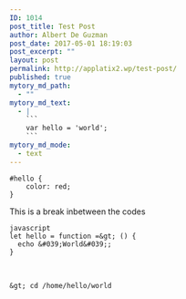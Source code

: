 ```yaml
---
ID: 1014
post_title: Test Post
author: Albert De Guzman
post_date: 2017-05-01 18:19:03
post_excerpt: ""
layout: post
permalink: http://applatix2.wp/test-post/
published: true
mytory_md_path:
  - ""
mytory_md_text:
  - |
    ```
    var hello = 'world';
    ```
mytory_md_mode:
  - text
---
```

<pre><code class="css">#hello {
    color: red;
}
</code></pre>

<p>This is a break inbetween the codes</p>

<p><code>javascript
let hello = function =&amp;gt; () {
  echo &amp;#039;World&amp;#039;;
}</code></p>

<p><br /></p>

<p><code>&amp;gt; cd /home/hello/world</code></p>